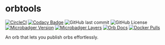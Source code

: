 # orbtools

[![CircleCI](https://circleci.com/gh/gofunky/orbtools/tree/master.svg?style=shield)](https://circleci.com/gh/gofunky/orbtools/tree/master)
[![Codacy Badge](https://api.codacy.com/project/badge/Grade/898651c3ae214805b87852f3b39e83de)](https://www.codacy.com/app/gofunky/orbtools?utm_source=github.com&amp;utm_medium=referral&amp;utm_content=gofunky/orbtools&amp;utm_campaign=Badge_Grade)
![GitHub last commit](https://img.shields.io/github/last-commit/gofunky/orbtools.svg)
![GitHub License](https://img.shields.io/github/license/gofunky/orbtools.svg)
[![Microbadger Version](https://images.microbadger.com/badges/version/gofunky/orbtools.svg)](https://microbadger.com/images/gofunky/orbtools "Docker Version")
[![Microbadger Layers](https://images.microbadger.com/badges/image/gofunky/orbtools.svg)](https://microbadger.com/images/gofunky/orbtools "Docker Layers")
[![Orb Docs](https://img.shields.io/badge/orb-docs-blue.svg)](https://circleci.com/orbs/registry/orb/gofunky/orbtools)
[![Docker Pulls](https://img.shields.io/docker/pulls/gofunky/orbtools.svg)](https://hub.docker.com/r/gofunky/orbtools)

An orb that lets you publish orbs effortlessly.
